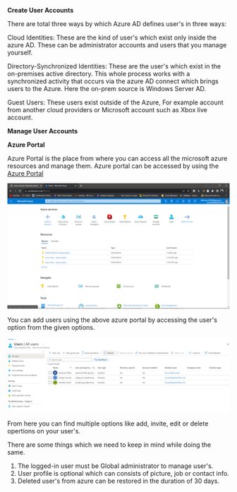 **Create User Accounts**

There are total three ways by which Azure AD defines user's in three ways:

Cloud Identities: These are the kind of user's which exist only inside the azure AD. These can be administrator accounts and users that you manage yourself.

Directory-Synchronized Identities: These are the user's which exist in the on-premises active directory. This whole process works with a synchronized activity that occurs via the azure AD connect which brings users to the Azure. Here the on-prem source is Windows Server AD.

Guest Users: These users exist outside of the Azure, For example account from another cloud providers or Microsoft account such as Xbox live account.

**Manage User Accounts**

**Azure Portal**

Azure Portal is the place from where you can access all the microsoft azure resources and manage them. Azure portal can be accessed by using the [Azure Portal](https://portal.azure.com/)

![Microsoft Azure Portal](https://github.com/cloud-devops-enthusiast/POC-AZ-104_Azure-Administrator/blob/3d484431040be1afef6879da63432519bdab5bb6/Manage%20Azure%20identities%20and%20governance/Images/azure-portal.png "Azure Portal")

You can add users using the above azure portal by accessing the user's option from the given options.

![Microsoft Azure User Portal](https://github.com/cloud-devops-enthusiast/POC-AZ-104_Azure-Administrator/blob/3d484431040be1afef6879da63432519bdab5bb6/Manage%20Azure%20identities%20and%20governance/Images/azure-portal-user.PNG "Azure User Portal")

From here you can find multiple options like add, invite, edit or delete opertions on your user's.

There are some things which we need to keep in mind while doing the same.

1. The logged-in user must be Global administrator to manage user's.
2. User profile is optional which can consists of picture, job or contact info.
3. Deleted user's from azure can be restored in the duration of 30 days.

